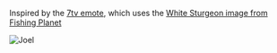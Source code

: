 Inspired by the [7tv emote](https://7tv.app/emotes/62523dbbbab59cfd1b8b889d), which uses the [White Sturgeon image from Fishing Planet](https://wiki.fishingplanet.com/White_Sturgeon)

![Joel](https://cdn.7tv.app/emote/62523dbbbab59cfd1b8b889d/4x.webp)
